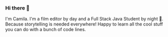 ### Hi there 👋

I'm Camila.
I'm a film editor by day and a Full Stack Java Student by night 🌱.
Because storytelling is needed everywhere!
Happy to learn all the cool stuff you can do with a bunch of code lines.
